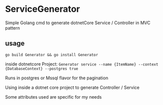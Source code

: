 # ServiceGenerator
Simple Golang cmd to generate dotnetCore Service / Controller in MVC pattern


## usage

`go build Generator && go install Generator`

inside dotnetcore Project:
`Generator service --name {ItemName} --context {DatabaseContext} --postgres true`

Runs in postgres or Mssql flavor for the pagination


Using inside a dotnet core project to generate Controller / Service

Some attributes used are specific for my needs


